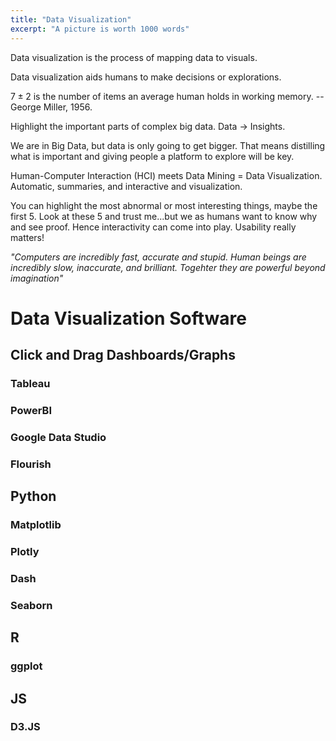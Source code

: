 ```yaml
---
title: "Data Visualization"
excerpt: "A picture is worth 1000 words"
---
```


Data visualization is the process of mapping data to visuals.

Data visualization aids humans to make decisions or explorations.

$7 \pm 2$ is the number of items an average human holds in working memory. -- George Miller, 1956.

Highlight the important parts of complex big data. Data -> Insights.

We are in Big Data, but data is only going to get bigger. That means distilling what is important and giving people a platform to explore will be key.




Human-Computer Interaction (HCI) meets Data Mining = Data Visualization. Automatic, summaries, and interactive and visualization.

You can highlight the most abnormal or most interesting things, maybe the first 5. Look at these 5 and trust me...but we as humans want to know why and see proof. Hence interactivity can come into play. Usability really matters!

*"Computers are incredibly fast, accurate and stupid. Human beings are incredibly slow, inaccurate, and brilliant. Togehter they are powerful beyond imagination"*


# Data Visualization Software

## Click and Drag Dashboards/Graphs

### Tableau

### PowerBI

### Google Data Studio

### Flourish



## Python

### Matplotlib

### Plotly

### Dash

### Seaborn


## R

### ggplot


## JS

### D3.JS
